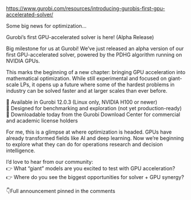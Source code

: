 




https://www.gurobi.com/resources/introducing-gurobis-first-gpu-accelerated-solver/

Some big news for optimization…  
  
Gurobi’s first GPU-accelerated solver is here! (Alpha Release)  
  
Big milestone for us at Gurobi! We’ve just released an alpha version of our first GPU-accelerated solver, powered by the PDHG algorithm running on NVIDIA GPUs.  
  
This marks the beginning of a new chapter: bringing GPU acceleration into mathematical optimization. While still experimental and focused on giant-scale LPs, it opens up a future where some of the hardest problems in industry can be solved faster and at larger scales than ever before.  
  
🔹 Available in Gurobi 12.0.3 (Linux only, NVIDIA H100 or newer)  
🔹 Designed for benchmarking and exploration (not yet production-ready)  
🔹 Downloadable today from the Gurobi Download Center for commercial and academic license holders  
  
For me, this is a glimpse at where optimization is headed. GPUs have already transformed fields like AI and deep learning. Now we’re beginning to explore what they can do for operations research and decision intelligence.  
  
I’d love to hear from our community:  
👉 What “giant” models are you excited to test with GPU acceleration?  
👉 Where do you see the biggest opportunities for solver + GPU synergy?  
  
👇Full announcement pinned in the comments
